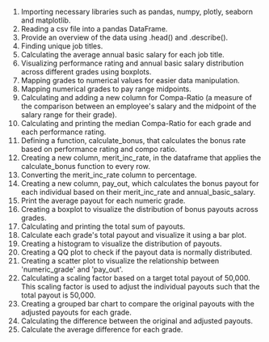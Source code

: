 1.	Importing necessary libraries such as pandas, numpy, plotly, seaborn and matplotlib.
2.	Reading a csv file into a pandas DataFrame.
3.	Provide an overview of the data using .head() and .describe().
4.	Finding unique job titles.
5.	Calculating the average annual basic salary for each job title.
6.	Visualizing performance rating and annual basic salary distribution across different grades using boxplots.
7.	Mapping grades to numerical values for easier data manipulation.
8.	Mapping numerical grades to pay range midpoints.
9.	Calculating and adding a new column for Compa-Ratio (a measure of the comparison between an employee's salary and the midpoint of the salary range for their grade).
10.	Calculating and printing the median Compa-Ratio for each grade and each performance rating.
11.	Defining a function, calculate_bonus, that calculates the bonus rate based on performance rating and compo ratio.
12.	Creating a new column, merit_inc_rate, in the dataframe that applies the calculate_bonus function to every row.
13.	Converting the merit_inc_rate column to percentage.
14.	Creating a new column, pay_out, which calculates the bonus payout for each individual based on their merit_inc_rate and annual_basic_salary.
15.	Print the average payout for each numeric grade.
16.	Creating a boxplot to visualize the distribution of bonus payouts across grades.
17.	Calculating and printing the total sum of payouts.
18.	Calculate each grade's total payout and visualize it using a bar plot.
19.	Creating a histogram to visualize the distribution of payouts.
20.	Creating a QQ plot to check if the payout data is normally distributed.
21.	Creating a scatter plot to visualize the relationship between 'numeric_grade' and 'pay_out'.
22.	Calculating a scaling factor based on a target total payout of 50,000. This scaling factor is used to adjust the individual payouts such that the total payout is 50,000.
23.	Creating a grouped bar chart to compare the original payouts with the adjusted payouts for each grade.
24.	Calculating the difference between the original and adjusted payouts.
25.	Calculate the average difference for each grade.

